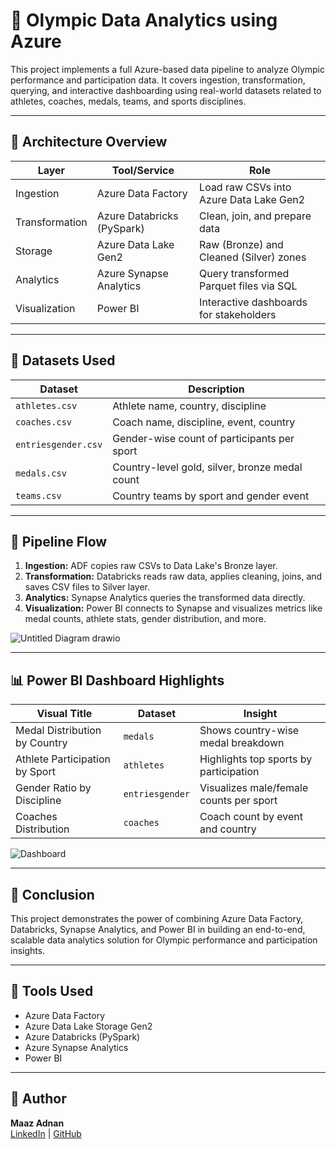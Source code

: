 # 🏅 Olympic Data Analytics using Azure

This project implements a full Azure-based data pipeline to analyze Olympic performance and participation data. It covers ingestion, transformation, querying, and interactive dashboarding using real-world datasets related to athletes, coaches, medals, teams, and sports disciplines.


---


## 🧱 Architecture Overview

| Layer        | Tool/Service               | Role                                         |
|--------------|----------------------------|----------------------------------------------|
| Ingestion    | Azure Data Factory          | Load raw CSVs into Azure Data Lake Gen2      |
| Transformation | Azure Databricks (PySpark) | Clean, join, and prepare data                |
| Storage      | Azure Data Lake Gen2        | Raw (Bronze) and Cleaned (Silver) zones      |
| Analytics    | Azure Synapse Analytics     | Query transformed Parquet files via SQL      |
| Visualization| Power BI                    | Interactive dashboards for stakeholders      |


---


## 📁 Datasets Used

| Dataset         | Description                                   |
|-----------------|-----------------------------------------------|
| `athletes.csv`  | Athlete name, country, discipline             |
| `coaches.csv`   | Coach name, discipline, event, country        |
| `entriesgender.csv` | Gender-wise count of participants per sport |
| `medals.csv`    | Country-level gold, silver, bronze medal count|
| `teams.csv`     | Country teams by sport and gender event       |


---


## 🔄 Pipeline Flow

1. **Ingestion:** ADF copies raw CSVs to Data Lake's Bronze layer.
2. **Transformation:** Databricks reads raw data, applies cleaning, joins, and saves CSV files to Silver layer.
3. **Analytics:** Synapse Analytics queries the transformed data directly.
4. **Visualization:** Power BI connects to Synapse and visualizes metrics like medal counts, athlete stats, gender distribution, and more.



![Untitled Diagram drawio](https://github.com/user-attachments/assets/febcfd48-98ac-42b9-b69e-527e320f8365)


---


## 📊 Power BI Dashboard Highlights

| Visual Title                      | Dataset            | Insight                                 |
|----------------------------------|---------------------|------------------------------------------|
| Medal Distribution by Country    | `medals`            | Shows country-wise medal breakdown       |
| Athlete Participation by Sport   | `athletes`          | Highlights top sports by participation   |
| Gender Ratio by Discipline       | `entriesgender`     | Visualizes male/female counts per sport  |
| Coaches Distribution             | `coaches`           | Coach count by event and country         |



![Dashboard](https://github.com/user-attachments/assets/01d340f6-bbef-40e1-89cf-72a0ca17b74f)

---


## 📌 Conclusion

This project demonstrates the power of combining Azure Data Factory, Databricks, Synapse Analytics, and Power BI in building an end-to-end, scalable data analytics solution for Olympic performance and participation insights.


---


## 🚀 Tools Used

- Azure Data Factory
- Azure Data Lake Storage Gen2
- Azure Databricks (PySpark)
- Azure Synapse Analytics
- Power BI


---


## 👤 Author

**Maaz Adnan**  
[LinkedIn](https://linkedin.com/in/maazadnan) | [GitHub](https://github.com/maaz117)
